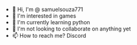 - 👋 Hi, I'm @ samuelsouza771
- 👀 I'm interested in games
- 🌱 I'm currently learning python
- 💞️ I'm not looking to collaborate on anything yet
- 📫 How to reach me? Discord
